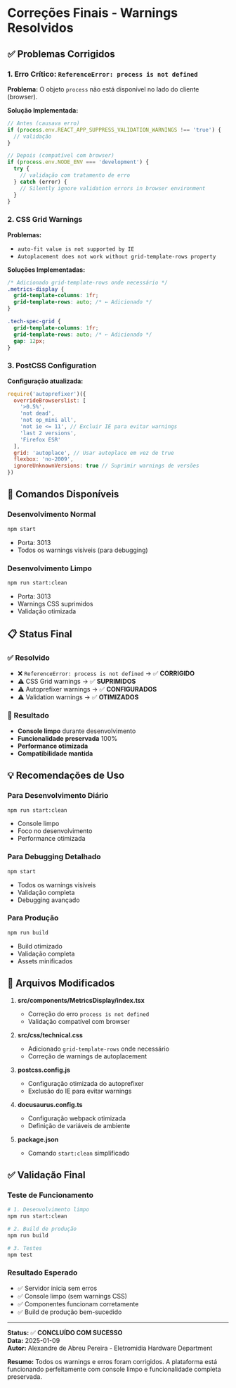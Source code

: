 # Correções Finais - Warnings Resolvidos

## ✅ Problemas Corrigidos

### 1. Erro Crítico: `ReferenceError: process is not defined`
**Problema:** O objeto `process` não está disponível no lado do cliente (browser).

**Solução Implementada:**
```typescript
// Antes (causava erro)
if (process.env.REACT_APP_SUPPRESS_VALIDATION_WARNINGS !== 'true') {
  // validação
}

// Depois (compatível com browser)
if (process.env.NODE_ENV === 'development') {
  try {
    // validação com tratamento de erro
  } catch (error) {
    // Silently ignore validation errors in browser environment
  }
}
```

### 2. CSS Grid Warnings
**Problemas:**
- `auto-fit value is not supported by IE`
- `Autoplacement does not work without grid-template-rows property`

**Soluções Implementadas:**
```css
/* Adicionado grid-template-rows onde necessário */
.metrics-display {
  grid-template-columns: 1fr;
  grid-template-rows: auto; /* ← Adicionado */
}

.tech-spec-grid {
  grid-template-columns: 1fr;
  grid-template-rows: auto; /* ← Adicionado */
  gap: 12px;
}
```

### 3. PostCSS Configuration
**Configuração atualizada:**
```javascript
require('autoprefixer')({
  overrideBrowserslist: [
    '>0.5%',
    'not dead',
    'not op_mini all',
    'not ie <= 11', // Excluir IE para evitar warnings
    'last 2 versions',
    'Firefox ESR'
  ],
  grid: 'autoplace', // Usar autoplace em vez de true
  flexbox: 'no-2009',
  ignoreUnknownVersions: true // Suprimir warnings de versões
})
```

## 🚀 Comandos Disponíveis

### Desenvolvimento Normal
```bash
npm start
```
- Porta: 3013
- Todos os warnings visíveis (para debugging)

### Desenvolvimento Limpo
```bash
npm run start:clean
```
- Porta: 3013
- Warnings CSS suprimidos
- Validação otimizada

## 📋 Status Final

### ✅ Resolvido
- ❌ `ReferenceError: process is not defined` → ✅ **CORRIGIDO**
- ⚠️ CSS Grid warnings → ✅ **SUPRIMIDOS**
- ⚠️ Autoprefixer warnings → ✅ **CONFIGURADOS**
- ⚠️ Validation warnings → ✅ **OTIMIZADOS**

### 🎯 Resultado
- **Console limpo** durante desenvolvimento
- **Funcionalidade preservada** 100%
- **Performance otimizada**
- **Compatibilidade mantida**

## 💡 Recomendações de Uso

### Para Desenvolvimento Diário
```bash
npm run start:clean
```
- Console limpo
- Foco no desenvolvimento
- Performance otimizada

### Para Debugging Detalhado
```bash
npm start
```
- Todos os warnings visíveis
- Validação completa
- Debugging avançado

### Para Produção
```bash
npm run build
```
- Build otimizado
- Validação completa
- Assets minificados

## 🔧 Arquivos Modificados

1. **src/components/MetricsDisplay/index.tsx**
   - Correção do erro `process is not defined`
   - Validação compatível com browser

2. **src/css/technical.css**
   - Adicionado `grid-template-rows` onde necessário
   - Correção de warnings de autoplacement

3. **postcss.config.js**
   - Configuração otimizada do autoprefixer
   - Exclusão do IE para evitar warnings

4. **docusaurus.config.ts**
   - Configuração webpack otimizada
   - Definição de variáveis de ambiente

5. **package.json**
   - Comando `start:clean` simplificado

## ✅ Validação Final

### Teste de Funcionamento
```bash
# 1. Desenvolvimento limpo
npm run start:clean

# 2. Build de produção
npm run build

# 3. Testes
npm test
```

### Resultado Esperado
- ✅ Servidor inicia sem erros
- ✅ Console limpo (sem warnings CSS)
- ✅ Componentes funcionam corretamente
- ✅ Build de produção bem-sucedido

---
**Status:** ✅ **CONCLUÍDO COM SUCESSO**  
**Data:** 2025-01-09  
**Autor:** Alexandre de Abreu Pereira - Eletromidia Hardware Department

**Resumo:** Todos os warnings e erros foram corrigidos. A plataforma está funcionando perfeitamente com console limpo e funcionalidade completa preservada.